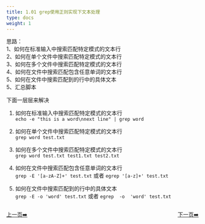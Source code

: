 ```yaml
---
title: 1.01 grep使用正则实现下文本处理     
type: docs
weight: 1
---
```


思路：  
1、如何在标准输入中搜索匹配特定模式的文本行   
2、如何在单个文件中搜索匹配特定模式的文本行   
3、如何在多个文件中搜索匹配特定模式的文本行   
4、如何在文件中搜索匹配包含任意单词的文本行  
5、如何在文件中搜索匹配到的行中的具体文本   
5、汇总脚本      

下面一层层来解决   
1) 如何在标准输入中搜索匹配特定模式的文本行   
`echo -e "this is a word\nnext line" | grep word`   

2) 如何在单个文件中搜索匹配特定模式的文本行   
`grep word test.txt`   

3) 如何在多个文件中搜索匹配特定模式的文本行    
`grep word test.txt test1.txt test2.txt`   

4) 如何在文件中搜索匹配包含任意单词的文本行   
`grep -E '[a-zA-Z]+' test.txt` 或者 `egrep '[a-z]+' test.txt`   

5) 如何在文件中搜索匹配到的行中的具体文本    
`grep -E -o 'word' test.txt` 或者 `egrep  -o  'word' test.txt`   




<div style="display: flex;justify-content: space-between;align-items: center;">
<p><a href="https://books.linuxwt.com/linuxwtsbc/ChapterTwo/">上一页➡️</a></p>
<p><a href="https://books.linuxwt.com/linuxwtsbc/ChapterOne/shell2">下一页➡️</a></p>
</div>